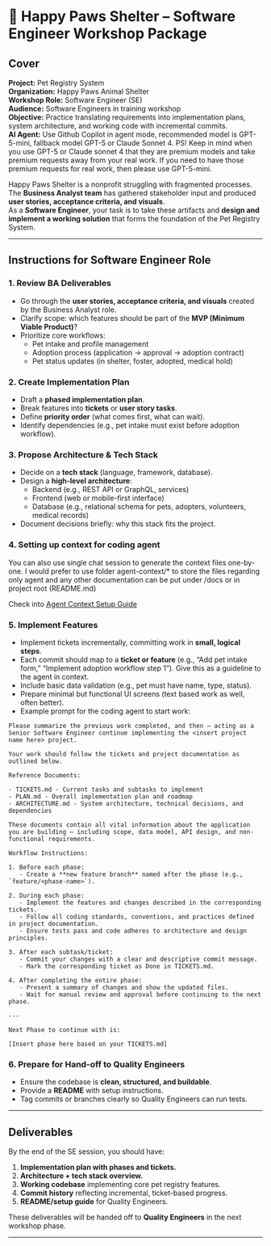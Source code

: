 # 🐾 Happy Paws Shelter – Software Engineer Workshop Package

## Cover

**Project:** Pet Registry System  
**Organization:** Happy Paws Animal Shelter  
**Workshop Role:** Software Engineer (SE)  
**Audience:** Software Engineers in training workshop  
**Objective:** Practice translating requirements into implementation plans, system architecture, and working code with incremental commits.  
**AI Agent:** Use Github Copilot in agent mode, recommended model is GPT-5-mini, fallback model GPT-5 or Claude Sonnet 4.
PS! Keep in mind when you use GPT-5 or Claude sonnet 4 that they are premium models and take premium requests away from your real work. If you need to have those premium requests for real work, then please use GPT-5-mini.  

Happy Paws Shelter is a nonprofit struggling with fragmented processes.  
The **Business Analyst team** has gathered stakeholder input and produced **user stories, acceptance criteria, and visuals**.  
As a **Software Engineer**, your task is to take these artifacts and **design and implement a working solution** that forms the foundation of the Pet Registry System.  

---

## Instructions for Software Engineer Role

### 1. Review BA Deliverables
- Go through the **user stories, acceptance criteria, and visuals** created by the Business Analyst role.  
- Clarify scope: which features should be part of the **MVP (Minimum Viable Product)**?  
- Prioritize core workflows:  
  - Pet intake and profile management  
  - Adoption process (application → approval → adoption contract)  
  - Pet status updates (in shelter, foster, adopted, medical hold)  

### 2. Create Implementation Plan
- Draft a **phased implementation plan**.  
- Break features into **tickets** or **user story tasks**.  
- Define **priority order** (what comes first, what can wait).  
- Identify dependencies (e.g., pet intake must exist before adoption workflow).  

### 3. Propose Architecture & Tech Stack
- Decide on a **tech stack** (language, framework, database).  
- Design a **high-level architecture**:  
  - Backend (e.g., REST API or GraphQL, services)  
  - Frontend (web or mobile-first interface)  
  - Database (e.g., relational schema for pets, adopters, volunteers, medical records)  
- Document decisions briefly: why this stack fits the project.

### 4. Setting up context for coding agent
You can also use single chat session to generate the context files one-by-one. I would prefer to use folder agent-context/* to store the files regarding only agent and any other documentation can be put under /docs or in project root (README.md) 

Check into [Agent Context Setup Guide](./agent-context-setup-guide.md)


### 5. Implement Features
- Implement tickets incrementally, committing work in **small, logical steps**.  
- Each commit should map to a **ticket or feature** (e.g., “Add pet intake form,” “Implement adoption workflow step 1”). Give this as a guideline to the agent in context.
- Include basic data validation (e.g., pet must have name, type, status).  
- Prepare minimal but functional UI screens (text based work as well, often better).
- Example prompt for the coding agent to start work:
``` text
Please summarize the previous work completed, and then — acting as a Senior Software Engineer continue implementing the <insert project name here> project.

Your work should follow the tickets and project documentation as outlined below.

Reference Documents:

- TICKETS.md - Current tasks and subtasks to implement  
- PLAN.md - Overall implementation plan and roadmap  
- ARCHITECTURE.md - System architecture, technical decisions, and dependencies  

These documents contain all vital information about the application you are building — including scope, data model, API design, and non-functional requirements.

Workflow Instructions:

1. Before each phase:
   - Create a **new feature branch** named after the phase (e.g., `feature/<phase-name>`).

2. During each phase:
   - Implement the features and changes described in the corresponding tickets.
   - Follow all coding standards, conventions, and practices defined in project documentation.
   - Ensure tests pass and code adheres to architecture and design principles.

3. After each subtask/ticket:
   - Commit your changes with a clear and descriptive commit message.
   - Mark the corresponding ticket as Done in TICKETS.md.

4. After completing the entire phase:
   - Present a summary of changes and show the updated files.
   - Wait for manual review and approval before continuing to the next phase.

---

Next Phase to continue with is:

[Insert phase here based on your TICKETS.md]
```

### 6. Prepare for Hand-off to Quality Engineers
- Ensure the codebase is **clean, structured, and buildable**.  
- Provide a **README** with setup instructions.  
- Tag commits or branches clearly so Quality Engineers can run tests.  

---

## Deliverables
By the end of the SE session, you should have:  
1. **Implementation plan with phases and tickets.**  
2. **Architecture + tech stack overview.**  
3. **Working codebase** implementing core pet registry features.  
4. **Commit history** reflecting incremental, ticket-based progress.  
5. **README/setup guide** for Quality Engineers.  

These deliverables will be handed off to **Quality Engineers** in the next workshop phase.  

---
